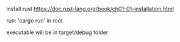 install rust
https://doc.rust-lang.org/book/ch01-01-installation.html

run: 'cargo run' in root

executable will be in target/debug folder